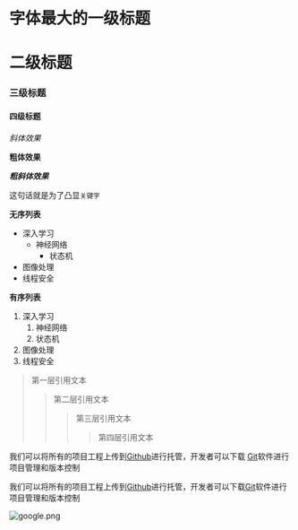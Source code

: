 
# 字体最大的一级标题

# 二级标题

### 三级标题

#### 四级标题

*斜体效果*

**粗体效果**

***粗斜体效果***

这句话就是为了凸显`关键字`

**无序列表**
* 深入学习
  * 神经网络
    * 状态机
* 图像处理
* 线程安全

**有序列表**
1. 深入学习
    1. 神经网络
	1. 状态机
2. 图像处理
3. 线程安全

> 第一层引用文本
>> 第二层引用文本
>>> 第三层引用文本
>>>> 第四层引用文本

我们可以将所有的项目工程上传到[Github](http://www.github.com "github官方网站")进行托管，开发者可以下载
[Git](http://git.scm.com/downtoads "Git下载入口")软件进行项目管理和版本控制

我们可以将所有的项目工程上传到[Github][1]进行托管，开发者可以下载[Git][2]软件进行项目管理和版本控制

[1]:http://www.github.com "github官方网"
[2]:http://git.scm.com/downtoads "Git下载入口"

![google.png](https://i.loli.net/2021/11/25/GOprUZajlLIoS31.png)
